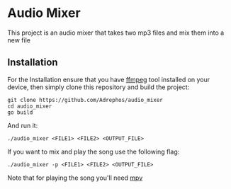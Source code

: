 # Audio Mixer

This project is an audio mixer that takes two mp3 files and mix them into a new file

## Installation
For the Installation ensure that you have [ffmpeg](https://ffmpeg.org/download.html) tool installed on your device,
then simply clone this repository and build the project:
```
git clone https://github.com/Adrephos/audio_mixer
cd audio_mixer
go build
```
And run it:
```
./audio_mixer <FILE1> <FILE2> <OUTPUT_FILE>
```
If you want to mix and play the song use the following flag:
```
./audio_mixer -p <FILE1> <FILE2> <OUTPUT_FILE>
```
Note that for playing the song you'll need [mpv](https://mpv.io/installation/)
